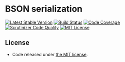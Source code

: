 # BSON serialization

[![Latest Stable Version](https://img.shields.io/packagist/v/runalyze/bson.svg)](https://packagist.org/packages/runalyze/bson)
[![Build Status](https://travis-ci.org/Runalyze/bson.svg?branch=master)](https://travis-ci.org/Runalyze/bson)
[![Code Coverage](https://scrutinizer-ci.com/g/Runalyze/bson/badges/coverage.png?b=master)](https://scrutinizer-ci.com/g/Runalyze/bson/?branch=master)
[![Scrutinizer Code Quality](https://scrutinizer-ci.com/g/Runalyze/bson/badges/quality-score.png?b=master)](https://scrutinizer-ci.com/g/Runalyze/bson/?branch=master)
[![MIT License](https://img.shields.io/github/license/twbs/bootlint.svg)](https://github.com/Runalyze/bson/blob/master/LICENSE)





## License

 * Code released under [the MIT license](LICENSE).